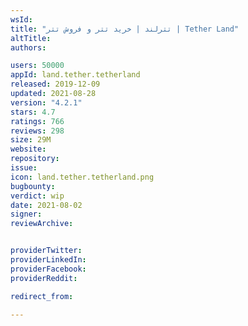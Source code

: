 ```yaml
---
wsId: 
title: "تترلند | خرید تتر و فروش تتر | Tether Land"
altTitle: 
authors:

users: 50000
appId: land.tether.tetherland
released: 2019-12-09
updated: 2021-08-28
version: "4.2.1"
stars: 4.7
ratings: 766
reviews: 298
size: 29M
website: 
repository: 
issue: 
icon: land.tether.tetherland.png
bugbounty: 
verdict: wip
date: 2021-08-02
signer: 
reviewArchive:


providerTwitter: 
providerLinkedIn: 
providerFacebook: 
providerReddit: 

redirect_from:

---
```




